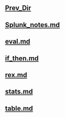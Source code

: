 ## [Prev_Dir](../)
## [Splunk_notes.md](Splunk_notes.md)
## [eval.md](eval.md)
## [if_then.md](if_then.md)
## [rex.md](rex.md)
## [stats.md](stats.md)
## [table.md](table.md)
